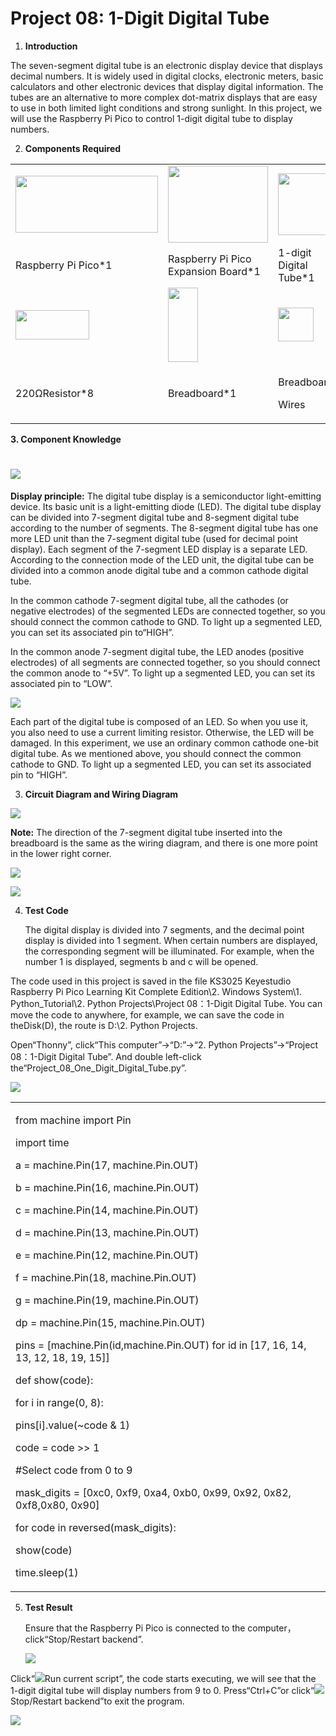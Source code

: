 # Project 08: 1-Digit Digital Tube

1.  **Introduction**

The seven-segment digital tube is an electronic display device that
displays decimal numbers. It is widely used in digital clocks,
electronic meters, basic calculators and other electronic devices that
display digital information. The tubes are an alternative to more
complex dot-matrix displays that are easy to use in both limited light
conditions and strong sunlight. In this project, we will use the
Raspberry Pi Pico to control 1-digit digital tube to display numbers.

2.  **Components Required**

<table>
<tbody>
<tr class="odd">
<td><img src="https://raw.githubusercontent.com/keyestudio/KS3025-KS3025F-Keyestudio-Raspberry-Pi-Pico-Learning-Kit-Complete-Edition-Python/master/media/b18fe281156b29c44796f72222718d58.jpeg" style="width:2.37431in;height:0.94514in" /></td>
<td><img src="https://raw.githubusercontent.com/keyestudio/KS3025-KS3025F-Keyestudio-Raspberry-Pi-Pico-Learning-Kit-Complete-Edition-Python/master/media/bbed91c0b45fcafc7e7163bfeabf68f9.png" style="width:1.67014in;height:1.28472in" /></td>
<td><img src="https://raw.githubusercontent.com/keyestudio/KS3025-KS3025F-Keyestudio-Raspberry-Pi-Pico-Learning-Kit-Complete-Edition-Python/master/media/75e38d601750a4707369bc73d8028063.png" style="width:0.92361in;height:1.02986in" /></td>
<td></td>
</tr>
<tr class="even">
<td>Raspberry Pi Pico*1</td>
<td>Raspberry Pi Pico Expansion Board*1</td>
<td>1-digit Digital Tube*1</td>
<td></td>
</tr>
<tr class="odd">
<td><img src="https://raw.githubusercontent.com/keyestudio/KS3025-KS3025F-Keyestudio-Raspberry-Pi-Pico-Learning-Kit-Complete-Edition-Python/master/media/098a2730d0b0a2a4b2079e0fc87fd38b.png" style="width:1.22639in;height:0.49236in" /></td>
<td><img src="https://raw.githubusercontent.com/keyestudio/KS3025-KS3025F-Keyestudio-Raspberry-Pi-Pico-Learning-Kit-Complete-Edition-Python/master/media/e380dd26e4825be9a768973802a55fe6.png" style="width:0.50347in;height:1.23333in" /></td>
<td><img src="https://raw.githubusercontent.com/keyestudio/KS3025-KS3025F-Keyestudio-Raspberry-Pi-Pico-Learning-Kit-Complete-Edition-Python/master/media/c801a7baee258ff7f5f28ac6e9a7097b.png" style="width:0.58611in;height:0.56319in" /></td>
<td><img src="https://raw.githubusercontent.com/keyestudio/KS3025-KS3025F-Keyestudio-Raspberry-Pi-Pico-Learning-Kit-Complete-Edition-Python/master/media/7dcbd02995be3c142b2f97df7f7c03ce.png" style="width:1.05903in;height:0.56667in" /></td>
</tr>
<tr class="even">
<td>220ΩResistor*8</td>
<td>Breadboard*1</td>
<td><p>Breadboard</p>
<p>Wires</p></td>
<td>USB Cable*1</td>
</tr>
</tbody>
</table>

**3. Component Knowledge**

# ![](/media/e44a0f27beec739ee13e68c04865989f.png)

**Display principle:** The digital tube display is a semiconductor
light-emitting device. Its basic unit is a light-emitting diode (LED).
The digital tube display can be divided into 7-segment digital tube and
8-segment digital tube according to the number of segments. The
8-segment digital tube has one more LED unit than the 7-segment digital
tube (used for decimal point display). Each segment of the 7-segment LED
display is a separate LED. According to the connection mode of the LED
unit, the digital tube can be divided into a common anode digital tube
and a common cathode digital tube.

In the common cathode 7-segment digital tube, all the cathodes (or
negative electrodes) of the segmented LEDs are connected together, so
you should connect the common cathode to GND. To light up a segmented
LED, you can set its associated pin to“HIGH”.

In the common anode 7-segment digital tube, the LED anodes (positive
electrodes) of all segments are connected together, so you should
connect the common anode to “+5V”. To light up a segmented LED, you can
set its associated pin to “LOW”.

![](/media/28fd057848fbe0e8c8e3362768e7aa44.png)

Each part of the digital tube is composed of an LED. So when you use it,
you also need to use a current limiting resistor. Otherwise, the LED
will be damaged. In this experiment, we use an ordinary common cathode
one-bit digital tube. As we mentioned above, you should connect the
common cathode to GND. To light up a segmented LED, you can set its
associated pin to “HIGH”.

3.  **Circuit Diagram and Wiring Diagram**

![](/media/84e67e0ce2d7627a96b83156324d92d5.png)

**Note:** The direction of the 7-segment digital tube inserted into the
breadboard is the same as the wiring diagram, and there is one more
point in the lower right corner.

![](/media/66da2f88234019c4a712494174ea4426.png)

![](/media/d99daa4165cf32b2283aae82466981bd.png)

4.  **Test Code**
    
    The digital display is divided into 7 segments, and the decimal
    point display is divided into 1 segment. When certain numbers are
    displayed, the corresponding segment will be illuminated. For
    example, when the number 1 is displayed, segments b and c will be
    opened.

The code used in this project is saved in the file KS3025 Keyestudio
Raspberry Pi Pico Learning Kit Complete Edition\\2. Windows System\\1.
Python\_Tutorial\\2. Python Projects\\Project 08：1-Digit Digital Tube.
You can move the code to anywhere, for example, we can save the code in
theDisk(D), the route is D:\\2. Python Projects.

Open“Thonny”, click“This computer”→“D:”→“2. Python Projects”→“Project
08：1-Digit Digital Tube”. And double left-click
the“Project\_08\_One\_Digit\_Digital\_Tube.py”.

![](/media/c9b3cf2f06c5261b112afde681d7c3a2.png)

<table>
<tbody>
<tr class="odd">
<td><p>from machine import Pin</p>
<p>import time</p>
<p>a = machine.Pin(17, machine.Pin.OUT)</p>
<p>b = machine.Pin(16, machine.Pin.OUT)</p>
<p>c = machine.Pin(14, machine.Pin.OUT)</p>
<p>d = machine.Pin(13, machine.Pin.OUT)</p>
<p>e = machine.Pin(12, machine.Pin.OUT)</p>
<p>f = machine.Pin(18, machine.Pin.OUT)</p>
<p>g = machine.Pin(19, machine.Pin.OUT)</p>
<p>dp = machine.Pin(15, machine.Pin.OUT)</p>
<p>pins = [machine.Pin(id,machine.Pin.OUT) for id in [17, 16, 14, 13, 12, 18, 19, 15]]</p>
<p>def show(code):</p>
<p>for i in range(0, 8):</p>
<p>pins[i].value(~code &amp; 1)</p>
<p>code = code &gt;&gt; 1</p>
<p>#Select code from 0 to 9</p>
<p>mask_digits = [0xc0, 0xf9, 0xa4, 0xb0, 0x99, 0x92, 0x82, 0xf8,0x80, 0x90]</p>
<p>for code in reversed(mask_digits):</p>
<p>show(code)</p>
<p>time.sleep(1)</p></td>
</tr>
</tbody>
</table>

5.  **Test Result**
    
    Ensure that the Raspberry Pi Pico is connected to the
    computer，click“Stop/Restart backend”.
    
    ![](/media/f6eed549d1acfd058333e95306edeb1d.png)

Click“![](/media/da852227207616ccd9aff28f19e02690.png)Run current script”, the code starts
executing, we will see that the 1-digit digital tube will display
numbers from 9 to 0. Press“Ctrl+C”or
click“![](/media/27451c8a9c13e29d02bc0f5831cfaf1f.png)Stop/Restart backend”to exit the program.

![](/media/4d06038bf94823da20012d28475cc6b9.png)
